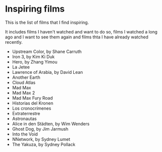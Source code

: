 # Inspiring films

This is the list of films that I find inspiring.

It includes films I haven't watched and want to do so, films I watched a long ago and I want to see them again and films thta I have already watched recently.

  * Upstream Color, by Shane Carruth
  * Iron 3, by Kim Ki Duk
  * Hero, by Zhang Yimou
  * La Jetee
  * Lawrence of Arabia, by David Lean
  * Another Earth
  * Cloud Atlas
  * Mad Max
  * Mad Max 2
  * Mad Max Fury Road
  * Historias del Kronen
  * Los cronocrímenes
  * Extraterrestre
  * Astronautas
  * Alice in den Städten, by Wim Wenders
  * Ghost Dog, by Jim Jarmush
  * Into the Void
  * NNetwork, by Sydney Lumet
  * The Yakuza, by Sydney Pollack